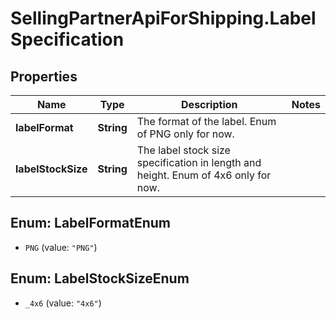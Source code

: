 # SellingPartnerApiForShipping.LabelSpecification

## Properties
Name | Type | Description | Notes
------------ | ------------- | ------------- | -------------
**labelFormat** | **String** | The format of the label. Enum of PNG only for now. | 
**labelStockSize** | **String** | The label stock size specification in length and height. Enum of 4x6 only for now. | 


<a name="LabelFormatEnum"></a>
## Enum: LabelFormatEnum


* `PNG` (value: `"PNG"`)




<a name="LabelStockSizeEnum"></a>
## Enum: LabelStockSizeEnum


* `_4x6` (value: `"4x6"`)




